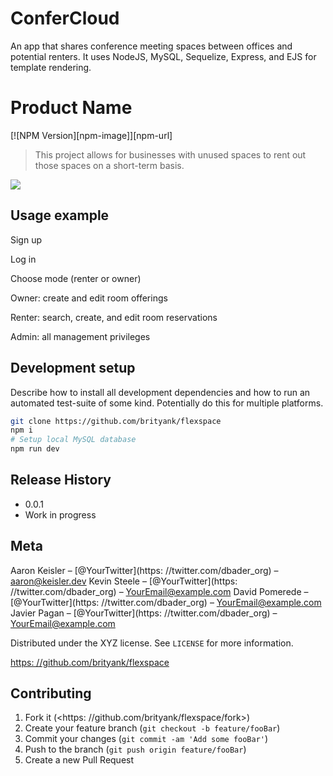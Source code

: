 # ConferCloud
An app that shares conference meeting spaces between offices and potential renters. It uses NodeJS, MySQL, Sequelize, Express, and EJS for template rendering.

# Product Name

[![NPM Version][npm-image]][npm-url]

> This project allows for businesses with unused spaces to rent out those spaces on a short-term basis.

![](image.png)

## Usage example

Sign up

Log in

Choose mode (renter or owner)

Owner: create and edit room offerings

Renter: search, create, and edit room reservations

Admin: all management privileges

## Development setup

Describe how to install all development dependencies and how to run an automated test-suite of some kind. Potentially do this for multiple platforms.

```sh
git clone https://github.com/brityank/flexspace
npm i
# Setup local MySQL database
npm run dev
```

## Release History

* 0.0.1
* Work in progress

## Meta

Aaron Keisler – [@YourTwitter](https: //twitter.com/dbader_org) – aaron@keisler.dev
Kevin Steele – [@YourTwitter](https: //twitter.com/dbader_org) – YourEmail@example.com
David Pomerede – [@YourTwitter](https: //twitter.com/dbader_org) – YourEmail@example.com
Javier Pagan – [@YourTwitter](https: //twitter.com/dbader_org) – YourEmail@example.com

Distributed under the XYZ license. See ``LICENSE`` for more information.

[https: //github.com/brityank/flexspace](https://github.com/brityank/flexspace/)

## Contributing

1. Fork it (<https: //github.com/brityank/flexspace/fork>)
2. Create your feature branch (`git checkout -b feature/fooBar`)
3. Commit your changes (`git commit -am 'Add some fooBar'`)
4. Push to the branch (`git push origin feature/fooBar`)
5. Create a new Pull Request